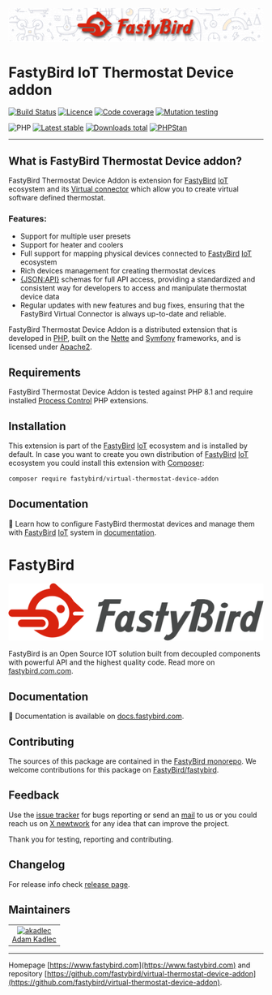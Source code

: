 <p align="center">
	<img src="https://github.com/fastybird/.github/blob/main/assets/repo_title.png?raw=true" alt="FastyBird"/>
</p>

# FastyBird IoT Thermostat Device addon

[![Build Status](https://img.shields.io/github/actions/workflow/status/FastyBird/virtual-thermostat-device-addon/ci.yaml?style=flat-square)](https://github.com/FastyBird/virtual-thermostat-device-addon/actions)
[![Licence](https://img.shields.io/github/license/FastyBird/virtual-thermostat-device-addon?style=flat-square)](https://github.com/FastyBird/virtual-thermostat-device-addon/blob/main/LICENSE.md)
[![Code coverage](https://img.shields.io/coverallsCoverage/github/FastyBird/virtual-thermostat-device-addon?style=flat-square)](https://coveralls.io/r/FastyBird/virtual-thermostat-device-addon)
[![Mutation testing](https://img.shields.io/endpoint?style=flat-square&url=https%3A%2F%2Fbadge-api.stryker-mutator.io%2Fgithub.com%2FFastyBird%2Fvirtual-thermostat-device-addon%2Fmain)](https://dashboard.stryker-mutator.io/reports/github.com/FastyBird/virtual-thermostat-device-addon/main)

![PHP](https://badgen.net/packagist/php/FastyBird/virtual-thermostat-device-addon?cache=300&style=flat-square)
[![Latest stable](https://badgen.net/packagist/v/FastyBird/virtual-thermostat-device-addon/latest?cache=300&style=flat-square)](https://packagist.org/packages/FastyBird/virtual-thermostat-device-addon)
[![Downloads total](https://badgen.net/packagist/dt/FastyBird/virtual-thermostat-device-addon?cache=300&style=flat-square)](https://packagist.org/packages/FastyBird/virtual-thermostat-device-addon)
[![PHPStan](https://img.shields.io/badge/PHPStan-enabled-brightgreen.svg?style=flat-square)](https://github.com/phpstan/phpstan)

***

## What is FastyBird Thermostat Device addon?

FastyBird Thermostat Device Addon is extension for [FastyBird](https://www.fastybird.com) [IoT](https://en.wikipedia.org/wiki/Internet_of_things) ecosystem
and its [Virtual connector](https://github.com/fastybird/virtual-connector) which allow you to create virtual software
defined thermostat.

### Features:

- Support for multiple user presets
- Support for heater and coolers
- Full support for mapping physical devices connected to [FastyBird](https://www.fastybird.com) [IoT](https://en.wikipedia.org/wiki/Internet_of_things) ecosystem
- Rich devices management for creating thermostat devices
- [{JSON:API}](https://jsonapi.org/) schemas for full API access, providing a standardized and consistent way for developers to access and manipulate thermostat device data
- Regular updates with new features and bug fixes, ensuring that the FastyBird Virtual Connector is always up-to-date and reliable.

FastyBird Thermostat Device Addon is a distributed extension that is developed in [PHP](https://www.php.net), built on the [Nette](https://nette.org) and [Symfony](https://symfony.com) frameworks,
and is licensed under [Apache2](http://www.apache.org/licenses/LICENSE-2.0).

## Requirements

FastyBird Thermostat Device Addon is tested against PHP 8.1 and require installed [Process Control](https://www.php.net/manual/en/book.pcntl.php)
PHP extensions.

## Installation

This extension is part of the [FastyBird](https://www.fastybird.com) [IoT](https://en.wikipedia.org/wiki/Internet_of_things) ecosystem and is installed by default.
In case you want to create you own distribution of [FastyBird](https://www.fastybird.com) [IoT](https://en.wikipedia.org/wiki/Internet_of_things) ecosystem you could install this extension with  [Composer](http://getcomposer.org/):

```sh
composer require fastybird/virtual-thermostat-device-addon
```

## Documentation

:book: Learn how to configure FastyBird thermostat devices and manage them with [FastyBird](https://www.fastybird.com) [IoT](https://en.wikipedia.org/wiki/Internet_of_things) system
in [documentation](https://github.com/FastyBird/virtual-thermostat-device-addon/wiki).

# FastyBird

<p align="center">
	<img src="https://github.com/fastybird/.github/blob/main/assets/fastybird_row.svg?raw=true" alt="FastyBird"/>
</p>

FastyBird is an Open Source IOT solution built from decoupled components with powerful API and the highest quality code. Read more on [fastybird.com.com](https://www.fastybird.com).

## Documentation

:book: Documentation is available on [docs.fastybird.com](https://docs.fastybird.com).

## Contributing

The sources of this package are contained in the [FastyBird monorepo](https://github.com/FastyBird/fastybird). We welcome
contributions for this package on [FastyBird/fastybird](https://github.com/FastyBird/).

## Feedback

Use the [issue tracker](https://github.com/FastyBird/fastybird/issues) for bugs reporting or send an [mail](mailto:code@fastybird.com)
to us or you could reach us on [X newtwork](https://x.com/fastybird) for any idea that can improve the project.

Thank you for testing, reporting and contributing.

## Changelog

For release info check [release page](https://github.com/FastyBird/fastybird/releases).

## Maintainers

<table>
	<tbody>
		<tr>
			<td align="center">
				<a href="https://github.com/akadlec">
					<img alt="akadlec" width="80" height="80" src="https://avatars3.githubusercontent.com/u/1866672?s=460&amp;v=4" />
				</a>
				<br>
				<a href="https://github.com/akadlec">Adam Kadlec</a>
			</td>
		</tr>
	</tbody>
</table>

***
Homepage [https://www.fastybird.com](https://www.fastybird.com) and
repository [https://github.com/fastybird/virtual-thermostat-device-addon](https://github.com/fastybird/virtual-thermostat-device-addon).
